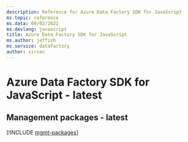 ```yaml
---
description: Reference for Azure Data Factory SDK for JavaScript
ms.topic: reference
ms.data: 09/02/2022
ms.devlang: javascript
title: Azure Data Factory SDK for JavaScript
ms.author: jeffish
ms.service: datafactory
author: xirzec
---
```

# Azure Data Factory SDK for JavaScript - latest

## Management packages - latest
[!INCLUDE [mgmt-packages](data-factory-mgmt-index.md)]